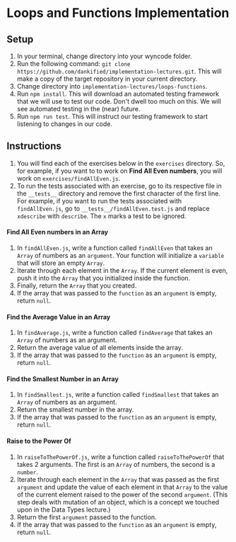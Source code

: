 # Loops and Functions Implementation

## Setup

1. In your terminal, change directory into your wyncode folder.
2. Run the following command: ```git clone https://github.com/dankified/implementation-lectures.git```. This will make a copy of the target repository in your current directory.
3. Change directory into ```implementation-lectures/loops-functions```.
4. Run ```npm install```. This will download an automated testing framework that we will use to test our code. Don't dwell too much on this. We will see automated testing in the (near) future.
5. Run ```npm run test```. This will instruct our testing framework to start listening to changes in our code.

## Instructions

1. You will find each of the exercises below in the ```exercises``` directory. So, for example, if you want to to work on **Find All Even numbers**, you will work on ```exercises/findAllEven.js```.
2. To run the tests associated with an exercise, go to its respective file in the ```__tests__``` directory and remove the first character of the first line. For example, if you want to run the tests associated with ```findAllEven.js```, go to ```__tests__/findAllEven.test.js``` and replace ```xdescribe``` with ```describe```. The ```x``` marks a test to be ignored.

#### Find All Even numbers in an Array
1. In ```findAllEven.js```, write a function called ```findAllEven``` that takes an ```Array``` of numbers as an ```argument```. Your function will initialize a ```variable``` that will store an empty ```Array```.
2. Iterate through each element in the ```Array```. If the current element is even, push it into the ```Array``` that you initialized inside the function.
3. Finally, return the ```Array``` that you created.
4. If the array that was passed to the ```function``` as an ```argument``` is empty, return ```null```.

#### Find the Average Value in an Array
1. In ```findAverage.js```, write a function called ```findAverage``` that takes an ```Array``` of numbers as an argument.
2. Return the average value of all elements inside the array.
3. If the array that was passed to the ```function``` as an ```argument``` is empty, return ```null```.

#### Find the Smallest Number in an Array
1. In ```findSmallest.js```, write a function called ```findSmallest``` that takes an ```Array``` of numbers as an argument.
2. Return the smallest number in the array.
3. If the array that was passed to the ```function``` as an ```argument``` is empty, return ```null```.

#### Raise to the Power Of
1. In ```raiseToThePowerOf.js```, write a function called ```raiseToThePowerOf``` that takes 2 arguments. The first is an ```Array``` of numbers, the second is a ```number```. 
2. Iterate through each element in the ```Array``` that was passed as the first ```argument``` and update the value of each element in that ```Array``` to the value of the current element raised to the power of the second ```argument```. (This step deals with mutation of an object, which is a concept we touched upon in the Data Types lecture.)
3. Return the first ```argument``` passed to the function.
3. If the array that was passed to the ```function``` as an ```argument``` is empty, return ```null```.
